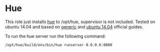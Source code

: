 Hue
=========

This role just installs [hue](http://gethue.com) to /opt/hue, supervisor is not included. Tested on ubuntu 14.04 and based on [generic](https://github.com/cloudera/hue) and [ubuntu 14.04](http://gethue.com/how-to-build-hue-on-ubuntu-14-04-trusty/) official guides.

To run the hue server run the following command:

```bash
/opt/hue/build/env/bin/hue runserver 0.0.0.0:8000
```
